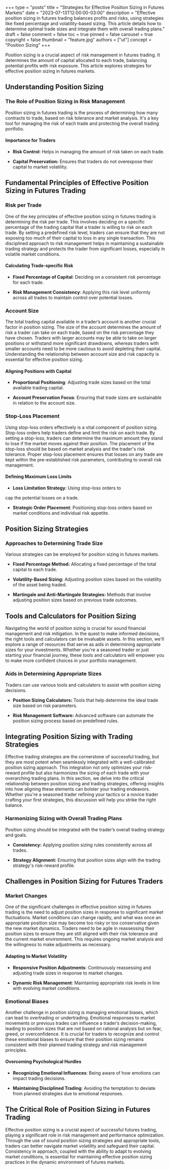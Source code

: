 +++
type = "posts"
title = "Strategies for Effective Position Sizing in Futures Markets"
date = "2023-07-13T12:00:00-03:00"
description = "Effective position sizing in futures trading balances profits and risks, using strategies like fixed percentage and volatility-based sizing. This article details how to determine optimal trade sizes and integrate them with overall trading plans." 
draft = false
comment = false
toc = true
pinned = false
carousel = true
copyright = false
thumbnail = "feature.jpg"
authors = ["ut"]
concept = "Position Sizing"
+++

Position sizing is a crucial aspect of risk management in futures
trading. It determines the amount of capital allocated to each trade,
balancing potential profits with risk exposure. This article explores
strategies for effective position sizing in futures markets.

## Understanding Position Sizing

### The Role of Position Sizing in Risk Management

Position sizing in futures trading is the process of determining how
many contracts to trade, based on risk tolerance and market analysis.
It's a key tool for managing the risk of each trade and protecting the
overall trading portfolio.

#### Importance for Traders

-   **Risk Control:** Helps in managing the amount of risk taken on each
    trade.

-   **Capital Preservation:** Ensures that traders do not overexpose
    their capital to market volatility.

## Fundamental Principles of Effective Position Sizing in Futures Trading

### Risk per Trade

One of the key principles of effective position sizing in futures
trading is determining the risk per trade. This involves deciding on a
specific percentage of the trading capital that a trader is willing to
risk on each trade. By setting a predefined risk level, traders can
ensure that they are not exposing too much of their capital to loss in
any single transaction. This disciplined approach to risk management
helps in maintaining a sustainable trading strategy and protects the
trader from significant losses, especially in volatile market
conditions.

#### Calculating Trade-specific Risk

-   **Fixed Percentage of Capital**: Deciding on a consistent risk
    percentage for each trade.

-   **Risk Management Consistency**: Applying this risk level uniformly
    across all trades to maintain control over potential losses.

### Account Size

The total trading capital available in a trader’s account is another
crucial factor in position sizing. The size of the account determines
the amount of risk a trader can take on each trade, based on the risk
percentage they have chosen. Traders with larger accounts may be able to
take on larger positions or withstand more significant drawdowns,
whereas traders with smaller accounts need to be more cautious to avoid
depleting their capital. Understanding the relationship between account
size and risk capacity is essential for effective position sizing.

#### Aligning Positions with Capital

-   **Proportional Positioning**: Adjusting trade sizes based on the
    total available trading capital.

-   **Account Preservation Focus**: Ensuring that trade sizes are
    sustainable in relation to the account size.

### Stop-Loss Placement

Using stop-loss orders effectively is a vital component of position
sizing. Stop-loss orders help traders define and limit the risk on each
trade. By setting a stop-loss, traders can determine the maximum amount
they stand to lose if the market moves against their position. The
placement of the stop-loss should be based on market analysis and the
trader's risk tolerance. Proper stop-loss placement ensures that losses
on any trade are kept within the pre-established risk parameters,
contributing to overall risk management.

#### Defining Maximum Loss Limits

-   **Loss Limitation Strategy**: Using stop-loss orders to

cap the potential losses on a trade.

-   **Strategic Order Placement**: Positioning stop-loss orders based on
    market conditions and individual risk appetite.

## Position Sizing Strategies

### Approaches to Determining Trade Size

Various strategies can be employed for position sizing in futures
markets.

-   **Fixed Percentage Method:** Allocating a fixed percentage of the
    total capital to each trade.

-   **Volatility-Based Sizing:** Adjusting position sizes based on the
    volatility of the asset being traded.

-   **Martingale and Anti-Martingale Strategies:** Methods that involve
    adjusting position sizes based on previous trade outcomes.

## Tools and Calculators for Position Sizing

Navigating the world of position sizing is crucial for sound financial
management and risk mitigation. In the quest to make informed decisions,
the right tools and calculators can be invaluable assets. In this
section, we'll explore a range of resources that serve as aids in
determining appropriate sizes for your investments. Whether you're a
seasoned trader or just starting your financial journey, these tools and
calculators will empower you to make more confident choices in your
portfolio management.

### Aids in Determining Appropriate Sizes

Traders can use various tools and calculators to assist with position
sizing decisions.

-   **Position Sizing Calculators:** Tools that help determine the ideal
    trade size based on risk parameters.

-   **Risk Management Software:** Advanced software can automate the
    position sizing process based on predefined rules.

## Integrating Position Sizing with Trading Strategies

Effective trading strategies are the cornerstone of successful trading,
but they are most potent when seamlessly integrated with a
well-calibrated position sizing approach. This integration not only
optimizes your risk-reward profile but also harmonizes the sizing of
each trade with your overarching trading plans. In this section, we
delve into the critical relationship between position sizing and trading
strategies, offering insights into how aligning these elements can
bolster your trading endeavors. Whether you're a seasoned trader
refining your tactics or a novice trader crafting your first strategies,
this discussion will help you strike the right balance.

### Harmonizing Sizing with Overall Trading Plans

Position sizing should be integrated with the trader’s overall trading
strategy and goals.

-   **Consistency:** Applying position sizing rules consistently across
    all trades.

-   **Strategy Alignment:** Ensuring that position sizes align with the
    trading strategy's risk-reward profile.

## Challenges in Position Sizing for Futures Traders

### Market Changes

One of the significant challenges in effective position sizing in
futures trading is the need to adjust position sizes in response to
significant market fluctuations. Market conditions can change rapidly,
and what was once an appropriate position size may become too risky or
too conservative given the new market dynamics. Traders need to be agile
in reassessing their position sizes to ensure they are still aligned
with their risk tolerance and the current market environment. This
requires ongoing market analysis and the willingness to make adjustments
as necessary.

#### Adapting to Market Volatility

-   **Responsive Position Adjustments**: Continuously reassessing and
    adjusting trade sizes in response to market changes.

-   **Dynamic Risk Management**: Maintaining appropriate risk levels in
    line with evolving market conditions.

### Emotional Biases

Another challenge in position sizing is managing emotional biases, which
can lead to overtrading or undertrading. Emotional responses to market
movements or previous trades can influence a trader’s decision-making,
leading to position sizes that are not based on rational analysis but on
fear, greed, or overconfidence. It is crucial for traders to recognize
and control these emotional biases to ensure that their position sizing
remains consistent with their planned trading strategy and risk
management principles.

#### Overcoming Psychological Hurdles

-   **Recognizing Emotional Influences**: Being aware of how emotions
    can impact trading decisions.

-   **Maintaining Disciplined Trading**: Avoiding the temptation to
    deviate from planned strategies due to emotional responses.

## The Critical Role of Position Sizing in Futures Trading

Effective position sizing is a crucial aspect of successful futures
trading, playing a significant role in risk management and performance
optimization. Through the use of sound position sizing strategies and
appropriate tools, traders can better navigate market volatility and
safeguard their capital. Consistency in approach, coupled with the
ability to adapt to evolving market conditions, is essential for
maintaining effective position sizing practices in the dynamic
environment of futures markets.


